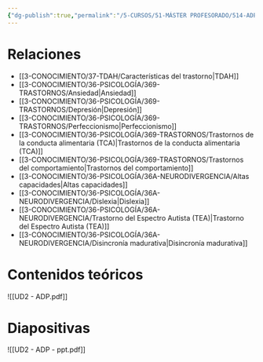 ```yaml
---
{"dg-publish":true,"permalink":"/5-CURSOS/51-MÁSTER PROFESORADO/514-ADP/UD2 - Diversidad del desarrollo/"}
---
```


# Relaciones
- [[3-CONOCIMIENTO/37-TDAH/Características del trastorno\|TDAH]]
- [[3-CONOCIMIENTO/36-PSICOLOGÍA/369-TRASTORNOS/Ansiedad\|Ansiedad]]
- [[3-CONOCIMIENTO/36-PSICOLOGÍA/369-TRASTORNOS/Depresión\|Depresión]]
- [[3-CONOCIMIENTO/36-PSICOLOGÍA/369-TRASTORNOS/Perfeccionismo\|Perfeccionismo]]
- [[3-CONOCIMIENTO/36-PSICOLOGÍA/369-TRASTORNOS/Trastornos de la conducta alimentaria (TCA)\|Trastornos de la conducta alimentaria (TCA)]]
- [[3-CONOCIMIENTO/36-PSICOLOGÍA/369-TRASTORNOS/Trastornos del comportamiento\|Trastornos del comportamiento]]
- [[3-CONOCIMIENTO/36-PSICOLOGÍA/36A-NEURODIVERGENCIA/Altas capacidades\|Altas capacidades]]
- [[3-CONOCIMIENTO/36-PSICOLOGÍA/36A-NEURODIVERGENCIA/Dislexia\|Dislexia]]
- [[3-CONOCIMIENTO/36-PSICOLOGÍA/36A-NEURODIVERGENCIA/Trastorno del Espectro Autista (TEA)\|Trastorno del Espectro Autista (TEA)]]
- [[3-CONOCIMIENTO/36-PSICOLOGÍA/36A-NEURODIVERGENCIA/Disincronía madurativa\|Disincronía madurativa]]
# Contenidos teóricos
![[UD2 - ADP.pdf]]

# Diapositivas
![[UD2 - ADP - ppt.pdf]]